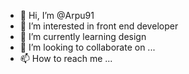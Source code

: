 - 👋 Hi, I’m @Arpu91
- 👀 I’m interested in front end developer
- 🌱 I’m currently learning design
- 💞️ I’m looking to collaborate on ...
- 📫 How to reach me ...

<!---
Arpu91/Arpu91 is a ✨ special ✨ repository because its `README.md` (this file) appears on your GitHub profile.
You can click the Preview link to take a look at your changes.
--->
